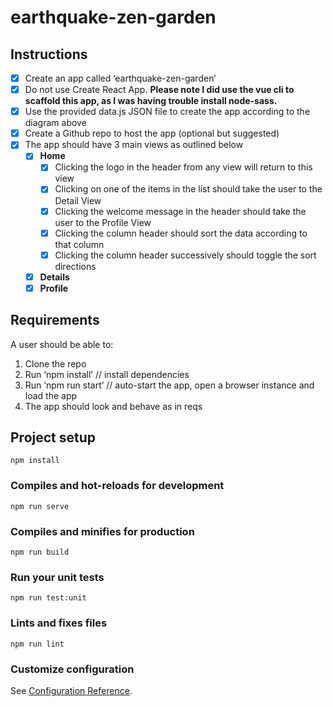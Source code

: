 # earthquake-zen-garden
## Instructions
- [x] Create an app called ‘earthquake-zen-garden’
- [x] Do not use Create React App.  **Please note I did use the vue cli to scaffold this app, as I was having trouble install node-sass.**
- [x] Use the provided data.js JSON file to create the app according to the diagram above
- [x] Create a Github repo to host the app (optional but suggested)
- [x] The app should have 3 main views as outlined below
    - [x] **Home**
        - [x] Clicking the logo in the header from any view will return to this view
        - [x] Clicking on one of the items in the list should take the user to the Detail View
        - [x] Clicking the welcome message in the header should take the user to the Profile View
        - [x] Clicking the column header should sort the data according to that column
        - [x] Clicking the column header successively should toggle the sort directions
    - [x] **Details**
    - [x] **Profile**
    
## Requirements 
A user should be able to:
1. Clone the repo
2. Run ‘npm install’ // install dependencies
3. Run ‘npm run start’ // auto-start the app, open a browser instance and load the app
4. The app should look and behave as in reqs

## Project setup
```
npm install
```

### Compiles and hot-reloads for development
```
npm run serve
```

### Compiles and minifies for production
```
npm run build
```

### Run your unit tests
```
npm run test:unit
```

### Lints and fixes files
```
npm run lint
```

### Customize configuration
See [Configuration Reference](https://cli.vuejs.org/config/).
